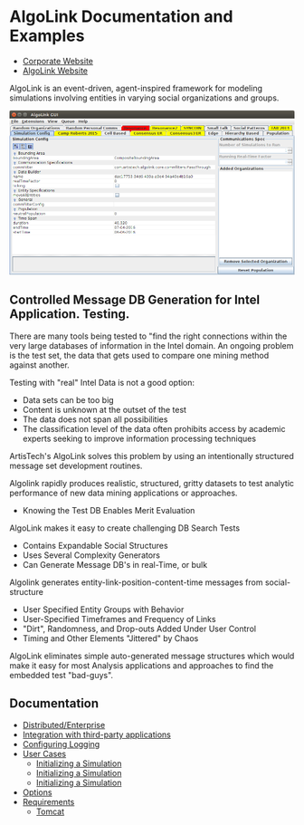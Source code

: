 # AlgoLink Documentation and Examples

- [Corporate Website](http://artistech.com/)
- [AlgoLink Website](http://artistech.com/algolink.html)

AlgoLink is an event-driven, agent-inspired framework for modeling simulations involving entities in varying social organizations and groups.<br>

![](images/AlgoLink-desktop.png)

## Controlled Message DB Generation for Intel Application. Testing.

There are many tools being tested to "find the right connections within the very large databases of information in the Intel domain. An ongoing problem is the test set, the data that gets used to compare one mining method against another.

Testing with "real" Intel Data is not a good option:

- Data sets can be too big
- Content is unknown at the outset of the test
- The data does not span all possibilities
- The classification level of the data often prohibits access by academic experts seeking to improve information processing techniques

ArtisTech's AlgoLink solves this problem by using an intentionally structured message set development routines.

Algolink rapidly produces realistic, structured, gritty datasets to test analytic performance of new data mining applications or approaches.

- Knowing the Test DB Enables Merit Evaluation

AlgoLink makes it easy to create challenging DB Search Tests

- Contains Expandable Social Structures
- Uses Several Complexity Generators
- Can Generate Message DB's in real-Time, or bulk

Algolink generates entity-link-position-content-time messages from social-structure

- User Specified Entity Groups with Behavior
- User-Specified Timeframes and Frequency of Links
- "Dirt", Randomness, and Drop-outs Added Under User Control
- Timing and Other Elements "Jittered" by Chaos

AlgoLink eliminates simple auto-generated message structures which would make it easy for most Analysis applications and approaches to find the embedded test "bad-guys".

## Documentation

- [Distributed/Enterprise](distributed.md)
- [Integration with third-party applications](integration.md)
- [Configuring Logging](logging.md)
- [User Cases](UseCases/)
    - [Initializing a Simulation](UseCases/simulation-initialization.md)
    - [Initializing a Simulation](UseCases/simulation-initialization.md)
    - [Initializing a Simulation](UseCases/simulation-initialization.md)
- [Options](options.md)
- [Requirements](requirements.md)
    - [Tomcat](tomcat.md)
